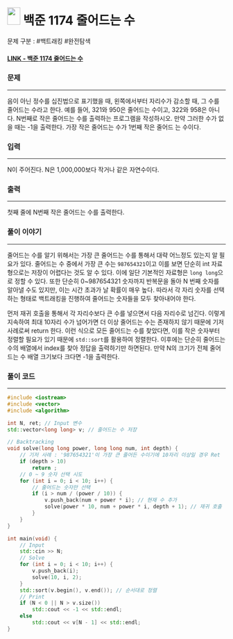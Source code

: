 
# <img src="https://d2gd6pc034wcta.cloudfront.net/tier/11.svg" width="30" height="40"> 백준 1174 줄어드는 수

문제 구분 : #백트래킹 #완전탐색 
#### [LINK - 백준 1174 줄어드는 수](https://www.acmicpc.net/problem/1174)

### 문제
<hr>

음이 아닌 정수를 십진법으로 표기했을 때, 왼쪽에서부터 자리수가 감소할 때, 그 수를 줄어드는 수라고 한다.
예를 들어, 321와 950은 줄어드는 수이고, 322와 958은 아니다. N번째로 작은 줄어드는 수를 출력하는 프로그램을 작성하시오. 만약 그러한 수가 없을 때는 -1을 출력한다. 가장 작은 줄어드는 수가 1번째 작은 줄어드
는 수이다.
### 입력
<hr>

N이 주어진다. N은 1,000,000보다 작거나 같은 자연수이다.
### 출력
<hr>

첫째 줄에 N번째 작은 줄어드는 수를 출력한다.
### 풀이 이야기
<hr>

줄어드는 수를 알기 위해서는 가장 큰 줄어드는 수를 통해서 대략 어느정도 있는지 알 필요가 있다. 줄어드는 수 중에서 가장 큰 수는 `987654321`이고 이를 보면 단순히 int 자료형으로는 저장이 어렵다는 것도 알 수 있다. 이에 일단 기본적인 자료형은 `long long`으로 정할 수 있다. 또한 단순히 0~987654321 숫자까지 반복문을 돌아 N 번째 숫자를 알아낼 수도 있지만, 이는 시간 초과가 날 확률이 매우 높다. 따라서 각 자리 숫자를 선택하는 형태로 백트래킹을 진행하여 줄어드는 숫자들을 모두 찾아내어야 한다.

먼저 재귀 호출을 통해서 각 자리수보다 큰 수를 넣으면서 다음 자리수로 넘긴다. 이렇게 지속하여 최대 10자리 수가 넘어가면 더 이상 줄어드는 수는 존재하지 않기 때문에 기저 사례로써 return 한다. 이런 식으로 모든 줄어드는 수를 찾았다면, 이를 작은 숫자부터 정렬할 필요가 있기 때문에 `std::sort`를 활용하여 정렬한다. 이후에는 단순히 줄어드는 수의 배열에서 index를 찾아 정답을 출력하기만 하면된다. 만약 N의 크기가 전체 줄어드는 수 배열 크기보다 크다면 -1을 출력한다.
### 풀이 코드
<hr>

``` c++
#include <iostream>
#include <vector>
#include <algorithm>

int N, ret; // Input 변수
std::vector<long long> v; // 줄어드는 수 저장

// Backtracking
void solve(long long power, long long num, int depth) {
	// 기저 사례 : '987654321'이 가장 큰 줄어든 수이기에 10자리 이상일 경우 Ret
	if (depth > 10)
		return ;
	// 0 ~ 9 숫자 선택 시도
	for (int i = 0; i < 10; i++) {
		// 줄어드는 숫자만 선택
		if (i > num / (power / 10)) {
			v.push_back(num + power * i); // 현재 수 추가
			solve(power * 10, num + power * i, depth + 1); // 재귀 호출
		}
	}
}

int main(void) {
	// Input
	std::cin >> N;
	// Solve
	for (int i = 0; i < 10; i++) {
		v.push_back(i);
		solve(10, i, 2);
	}
	std::sort(v.begin(), v.end()); // 순서대로 정렬
	// Print
	if (N < 0 || N > v.size())
		std::cout << -1 << std::endl;
	else
		std::cout << v[N - 1] << std::endl;
}
```


